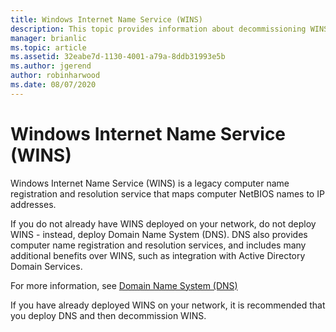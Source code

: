 ```yaml
---
title: Windows Internet Name Service (WINS)
description: This topic provides information about decommissioning WINS and using DNS for name resolution services on your network.
manager: brianlic
ms.topic: article
ms.assetid: 32eabe7d-1130-4001-a79a-8ddb31993e5b
ms.author: jgerend
author: robinharwood
ms.date: 08/07/2020
---
```


#  Windows Internet Name Service (WINS)

Windows Internet Name Service (WINS) is a legacy computer name registration and resolution service that maps computer NetBIOS names to IP addresses.

If you do not already have WINS deployed on your network, do not deploy WINS - instead, deploy Domain Name System \(DNS\). DNS also provides computer name registration and resolution services, and includes many additional benefits over WINS, such as integration with Active Directory Domain Services.

For more information, see [Domain Name System (DNS)](../../dns/dns-top.md)

If you have already deployed WINS on your network, it is recommended that you deploy DNS and then decommission WINS.
